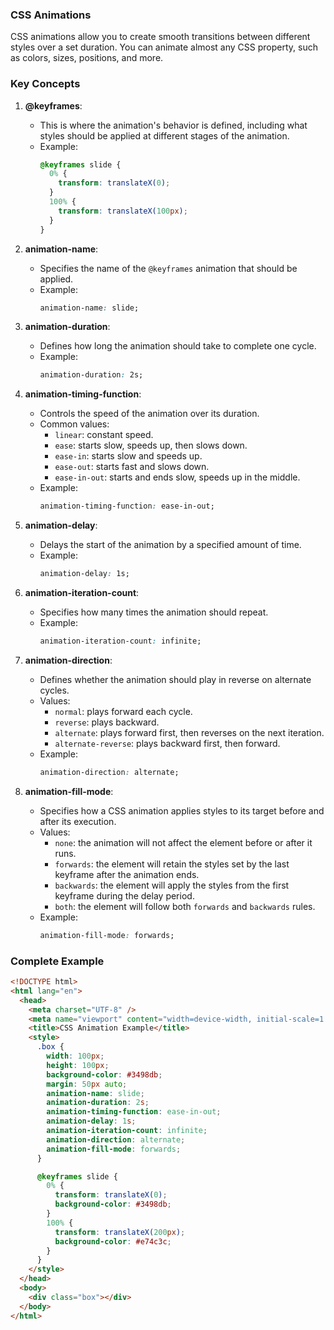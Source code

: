 ### **CSS Animations**

CSS animations allow you to create smooth transitions between different styles over a set duration. You can animate almost any CSS property, such as colors, sizes, positions, and more.

### **Key Concepts**

1. **@keyframes**:

   - This is where the animation's behavior is defined, including what styles should be applied at different stages of the animation.
   - Example:
     ```css
     @keyframes slide {
       0% {
         transform: translateX(0);
       }
       100% {
         transform: translateX(100px);
       }
     }
     ```

2. **animation-name**:

   - Specifies the name of the `@keyframes` animation that should be applied.
   - Example:
     ```css
     animation-name: slide;
     ```

3. **animation-duration**:

   - Defines how long the animation should take to complete one cycle.
   - Example:
     ```css
     animation-duration: 2s;
     ```

4. **animation-timing-function**:

   - Controls the speed of the animation over its duration.
   - Common values:
     - `linear`: constant speed.
     - `ease`: starts slow, speeds up, then slows down.
     - `ease-in`: starts slow and speeds up.
     - `ease-out`: starts fast and slows down.
     - `ease-in-out`: starts and ends slow, speeds up in the middle.
   - Example:
     ```css
     animation-timing-function: ease-in-out;
     ```

5. **animation-delay**:

   - Delays the start of the animation by a specified amount of time.
   - Example:
     ```css
     animation-delay: 1s;
     ```

6. **animation-iteration-count**:

   - Specifies how many times the animation should repeat.
   - Example:
     ```css
     animation-iteration-count: infinite;
     ```

7. **animation-direction**:

   - Defines whether the animation should play in reverse on alternate cycles.
   - Values:
     - `normal`: plays forward each cycle.
     - `reverse`: plays backward.
     - `alternate`: plays forward first, then reverses on the next iteration.
     - `alternate-reverse`: plays backward first, then forward.
   - Example:
     ```css
     animation-direction: alternate;
     ```

8. **animation-fill-mode**:
   - Specifies how a CSS animation applies styles to its target before and after its execution.
   - Values:
     - `none`: the animation will not affect the element before or after it runs.
     - `forwards`: the element will retain the styles set by the last keyframe after the animation ends.
     - `backwards`: the element will apply the styles from the first keyframe during the delay period.
     - `both`: the element will follow both `forwards` and `backwards` rules.
   - Example:
     ```css
     animation-fill-mode: forwards;
     ```

### **Complete Example**

```html
<!DOCTYPE html>
<html lang="en">
  <head>
    <meta charset="UTF-8" />
    <meta name="viewport" content="width=device-width, initial-scale=1.0" />
    <title>CSS Animation Example</title>
    <style>
      .box {
        width: 100px;
        height: 100px;
        background-color: #3498db;
        margin: 50px auto;
        animation-name: slide;
        animation-duration: 2s;
        animation-timing-function: ease-in-out;
        animation-delay: 1s;
        animation-iteration-count: infinite;
        animation-direction: alternate;
        animation-fill-mode: forwards;
      }

      @keyframes slide {
        0% {
          transform: translateX(0);
          background-color: #3498db;
        }
        100% {
          transform: translateX(200px);
          background-color: #e74c3c;
        }
      }
    </style>
  </head>
  <body>
    <div class="box"></div>
  </body>
</html>
```
